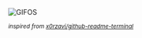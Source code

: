 <div align="justify">
<picture>
    <source media="(prefers-color-scheme: dark)" srcset="https://i.ibb.co/Psmd5Fn6/output-gif.gif">
    <source media="(prefers-color-scheme: light)" srcset="https://i.ibb.co/Psmd5Fn6/output-gif.gif">
    <img alt="GIFOS" src="https://i.ibb.co/Psmd5Fn6/output-gif.gif">
</picture>

<sub><i>inspired from [x0rzavi/github-readme-terminal](https://github.com/x0rzavi/github-readme-terminal)</i></sub>

</div>

<!-- Image deletion URL: https://ibb.co/mrD3Hbwc/1c1ae80e1b741a3282cf02ccd0bc3371 -->